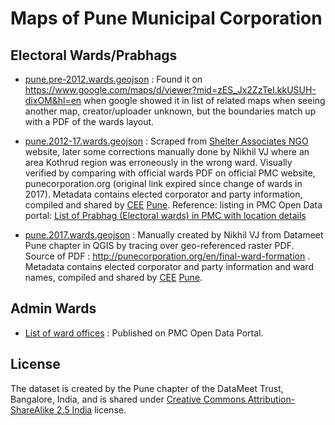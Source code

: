 # Maps of Pune Municipal Corporation

## Electoral Wards/Prabhags
* [pune.pre-2012.wards.geojson](pune.pre-2012.wards.geojson) : Found it on <https://www.google.com/maps/d/viewer?mid=zES_Jx2ZzTeI.kkUSUH-dixOM&hl=en> when google showed it in list of related maps when seeing another map, creator/uploader unknown, but the boundaries match up with a PDF of the wards layout.

* [pune.2012-17.wards.geojson](pune.2012-17.wards.geojson) : Scraped from [Shelter Associates NGO](http://shelter-associates.org/) website, later some corrections manually done by Nikhil VJ where an area Kothrud region was erroneously in the wrong ward. Visually verified by comparing with official wards PDF on official PMC website, punecorporation.org (original link expired since change of wards in 2017). Metadata contains elected corporator and party information, compiled and shared by [CEE](http://www.ceeindia.org/) [Pune](https://ourpuneourbudget.in). Reference: listing in PMC Open Data portal: [List of Prabhag (Electoral wards) in PMC with location details](http://opendata.punecorporation.org/Citizen/CitizenDatasets/Index?categoryId=1&dsId=6)

* [pune.2017.wards.geojson](pune.2017.wards.geojson) : Manually created by Nikhil VJ from Datameet Pune chapter in QGIS by tracing over geo-referenced raster PDF. Source of PDF : <http://punecorporation.org/en/final-ward-formation> . Metadata contains elected corporator and party information and ward names, compiled and shared by [CEE](http://www.ceeindia.org/) [Pune](https://ourpuneourbudget.in).

## Admin Wards
* [List of ward offices](http://opendata.punecorporation.org/Citizen/CitizenDatasets/Index?categoryId=1&dsId=9&search=ward) : Published on PMC Open Data Portal.

## License
The dataset is created by the Pune chapter of the DataMeet Trust, Bangalore, India, and is shared under [Creative Commons Attribution-ShareAlike 2.5 India](http://creativecommons.org/licenses/by-sa/2.5/in/) license.
